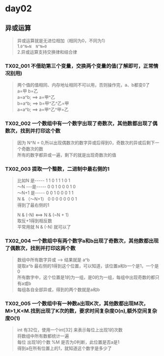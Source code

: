 # day02

## 异或运算
> 异或运算就是无进位相加（相同为0，不同为1）    
> 1.``` 0^N=N  N^N=0 ```    
> 2.异或运算支持交换律和结合律    

### TX02_001 不借助第三个变量，交换两个变量的值(了解即可，正常情况别用)
> 两个值的值相同、内存地址相同不可以用，否则操作完，a、b都变0了      
> a=甲   b=乙     
> a=a^b; ==> a=甲^乙    
> b=a^b; ==> b=甲^乙^乙=甲    
> a=a^b; ==> a=甲^乙^甲=乙    

### TX02_002 一个数组中有一个数字出现了奇数次，其他数都出现了偶数次，找到并打印这个数
> 因为 N^N = 0,所以出现偶数次的数字异或后得到0，奇数次的异或后剩下一个奇数次的数   
> 所有的数字都异或一遍，剩下的就是出现奇数次的值   

### TX02_003 提取一个整数，二进制中最右侧的1
> 比如N 是-----  1 1 0 1 1 1 0 1   
> ～N ---是-----  0 0 1 0 0 0 1 0   
> ～N+1 是----- 0 0 1 0 0 0 1 1   
> N & （～N+1） 0 0 0 0 0 0 0 1    
> 得到了最右侧的1
> 
> N & (-N)   <==>  N & (~N + 1)    
> 取反+1得到相反数   
> 平常用就 N & (-N) 就可以了   


### TX02_004 一个数组中有两个数字a和b出现了奇数次，其他数都出现了偶数次，找到并打印这两个数
> 数组中所有数字异或 --> 结果就是 a^b   
> 提取a^b 最右侧的1得到这个位置，可以知道，该位置a和b一个是1，一个是0    
> 所有数字中，这个位置是1的为一组，是0的为一组，每组中出现奇数的都只有a或b  
> 每组各自全部异或，得到的两个数就是a和b   

### TX02_005 一个数组中有一种数a出现K次，其他数都出现M次，M>1,K<M.找到出现了K次的数，要求时间复杂度O(n),额外空间复杂度O(1)
> int 有32位，使用一个int[32] 来表示每位上出现1的次数    
> 将数组中所有数都统计一遍    
> 每位 出现1的个数 %M 是否为0判断，此位置是否a是1    
> 得到a在所有位置上的1，就知道这个数字是多少了    
